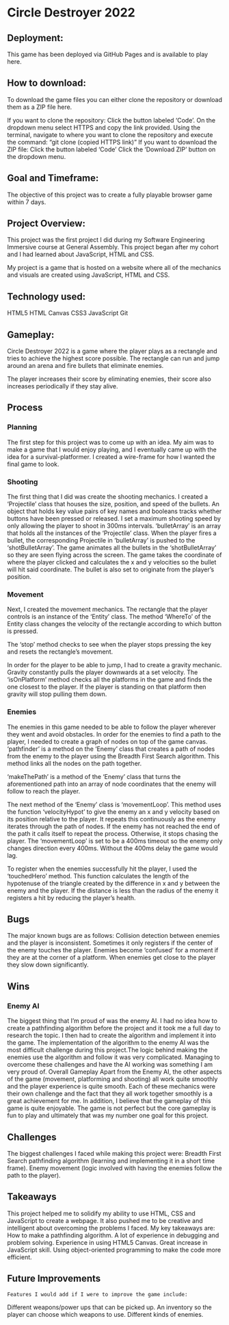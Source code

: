 # Circle Destroyer 2022

## Deployment:

This game has been deployed via GitHub Pages and is available to play here.

## How to download:

To download the game files you can either clone the repository or download them as a ZIP file here.

If you want to clone the repository:
Click the button labeled ‘Code’.
On the dropdown menu select HTTPS and copy the link provided.
Using the terminal, navigate to where you want to clone the repository and execute the command: “git clone (copied HTTPS link)”
If you want to download the ZIP file:
Click the button labeled ‘Code’
Click the ‘Download ZIP’ button on the dropdown menu.

## Goal and Timeframe:

The objective of this project was to create a fully playable browser game within 7 days.

## Project Overview:

This project was the first project I did during my Software Engineering Immersive course at General Assembly. This project began after my cohort and I had learned about JavaScript, HTML and CSS. 

My project is a game that is hosted on a website where all of the mechanics and visuals are created using JavaScript, HTML and CSS.

## Technology used:

HTML5
HTML Canvas
CSS3
JavaScript
Git

## Gameplay:

Circle Destroyer 2022 is a game where the player plays as a rectangle and tries to achieve the highest score possible. The rectangle can run and jump around an arena and fire bullets that eliminate enemies.

The player increases their score by eliminating enemies, their score also increases periodically if they stay alive.

## Process

### Planning
The first step for this project was to come up with an idea. My aim was to make a game that I would enjoy playing, and I eventually came up with the idea for a survival-platformer. I created a wire-frame for how I wanted the final game to look.

### Shooting

The first thing that I did was create the shooting mechanics. 
I created a ‘Projectile’ class that houses the size, position, and speed of the bullets.
An object that holds key value pairs of key names and booleans tracks whether buttons have been pressed or released.
I set a maximum shooting speed by only allowing the player to shoot in 300ms intervals.
‘bulletArray’ is an array that holds all the instances of the ‘Projectile’ class.
When the player fires a bullet, the corresponding Projectile in ‘bulletArray’ is pushed to the ‘shotBulletArray’.
The game animates all the bullets in the ‘shotBulletArray’ so they are seen flying across the screen.
The game takes the coordinate of where the player clicked and calculates the x and y velocities so the bullet will hit said coordinate.
The bullet is also set to originate from the player’s position.









### Movement
Next, I created the movement mechanics.
The rectangle that the player controls is an instance of the ‘Entity’ class.
The method ‘WhereTo’ of the Entity class changes the velocity of the rectangle according to which button is pressed.



























The ‘stop’ method checks to see when the player stops pressing the key and resets the rectangle’s movement. 








In order for the player to be able to jump, I had to create a gravity mechanic.
Gravity constantly pulls the player downwards at a set velocity.
The ‘isOnPlatform’ method checks all the platforms in the game and finds the one closest to the player. 
If the player is standing on that platform then gravity will stop pulling them down.

### Enemies

The enemies in this game needed to be able to follow the player wherever they went and avoid obstacles.
In order for the enemies to find a path to the player, I needed to create a graph of nodes on top of the game canvas.
‘pathfinder’ is a method on the ‘Enemy’ class that creates a path of nodes from the enemy to the player using the Breadth First Search algorithm.
This method links all the nodes on the path together.






















‘makeThePath’ is a method of the ‘Enemy’ class that turns the aforementioned path into an array of node coordinates that the enemy will follow to reach the player.
























The next method of the ‘Enemy’ class is ‘movementLoop’.
This method uses the function ‘velocityHypot’  to give the enemy an x and y velocity based on its position relative to the player. 
It repeats this continuously as the enemy iterates through the path of nodes.
If the enemy has not reached the end of the path it calls itself to repeat the process. Otherwise, it stops chasing the player.
The ‘movementLoop’ is set to be a 400ms timeout so the enemy only changes direction every 400ms. 
Without the 400ms delay the game would lag.

To register when the enemies successfully hit the player, I used the ‘touchedHero’ method.
This function calculates the length of the hypotenuse of the triangle created by the difference in x and y between the enemy and the player. If the distance is less than the radius of the enemy it registers a hit by reducing the player’s health.

## Bugs
The major known bugs are as follows:
Collision detection between enemies and the player is inconsistent. Sometimes it only registers if the center of the enemy touches the player.
Enemies become ‘confused’ for a moment if they are at the corner of a platform.
When enemies get close to the player they slow down significantly.    

## Wins
### Enemy AI
The biggest thing that I’m proud of was the enemy AI. I had no idea how to create a pathfinding algorithm before the project and it took me a full day to research the topic. 
I then had to create the algorithm and implement it into the game. The implementation of the algorithm to the enemy AI was the most difficult challenge during this project.The logic behind making the enemies use the algorithm and follow it was very complicated. Managing to overcome these challenges and have the AI working was something I am very proud of.
Overall Gameplay
Apart from the Enemy AI, the other aspects of the game (movement, platforming and shooting) all work quite smoothly and the player experience is quite smooth. Each of these mechanics were their own challenge and the fact that they all work together smoothly is a great achievement for me. 
In addition, I believe that the gameplay of this game is quite enjoyable. The game is not perfect but the core gameplay is fun to play and ultimately that was my number one goal for this project.

## Challenges

The biggest challenges I faced while making this project were:
Breadth First Search pathfinding algorithm (learning and implementing it in a short time frame).
Enemy movement (logic involved with having the enemies follow the path to the player).



## Takeaways

This project helped me to solidify my ability to use HTML, CSS and JavaScript to create a webpage. It also pushed me to be creative and intelligent about overcoming the problems I faced. My key takeaways are:
How to make a pathfinding algorithm.
A lot of experience in debugging and problem solving.
Experience in using HTML5 Canvas.
Great increase in JavaScript skill.
Using object-oriented programming to make the code more efficient.

## Future Improvements
    Features I would add if I were to improve the game include:
Different weapons/power ups that can be picked up.
An inventory so the player can choose which weapons to use.
Different kinds of enemies.

